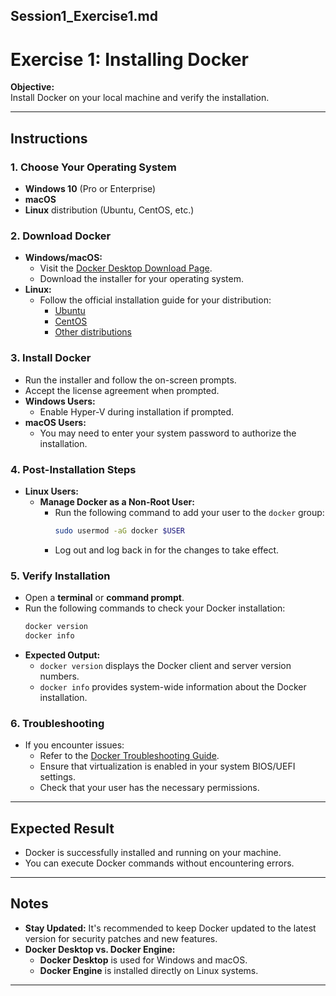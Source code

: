 ## **Session1_Exercise1.md**

# Exercise 1: Installing Docker

**Objective:**  
Install Docker on your local machine and verify the installation.

---

## **Instructions**

### 1. Choose Your Operating System

- **Windows 10** (Pro or Enterprise)
- **macOS**
- **Linux** distribution (Ubuntu, CentOS, etc.)

### 2. Download Docker

- **Windows/macOS:**
  - Visit the [Docker Desktop Download Page](https://www.docker.com/products/docker-desktop).
  - Download the installer for your operating system.
- **Linux:**
  - Follow the official installation guide for your distribution:
    - [Ubuntu](https://docs.docker.com/engine/install/ubuntu/)
    - [CentOS](https://docs.docker.com/engine/install/centos/)
    - [Other distributions](https://docs.docker.com/engine/install/)

### 3. Install Docker

- Run the installer and follow the on-screen prompts.
- Accept the license agreement when prompted.
- **Windows Users:**
  - Enable Hyper-V during installation if prompted.
- **macOS Users:**
  - You may need to enter your system password to authorize the installation.

### 4. Post-Installation Steps

- **Linux Users:**
  - **Manage Docker as a Non-Root User:**
    - Run the following command to add your user to the `docker` group:
      ```bash
      sudo usermod -aG docker $USER
      ```
    - Log out and log back in for the changes to take effect.

### 5. Verify Installation

- Open a **terminal** or **command prompt**.
- Run the following commands to check your Docker installation:
  ```bash
  docker version
  docker info
  ```
- **Expected Output:**
  - `docker version` displays the Docker client and server version numbers.
  - `docker info` provides system-wide information about the Docker installation.

### 6. Troubleshooting

- If you encounter issues:
  - Refer to the [Docker Troubleshooting Guide](https://docs.docker.com/config/daemon/).
  - Ensure that virtualization is enabled in your system BIOS/UEFI settings.
  - Check that your user has the necessary permissions.

---

## **Expected Result**

- Docker is successfully installed and running on your machine.
- You can execute Docker commands without encountering errors.

---

## **Notes**

- **Stay Updated:** It's recommended to keep Docker updated to the latest version for security patches and new features.
- **Docker Desktop vs. Docker Engine:**
  - **Docker Desktop** is used for Windows and macOS.
  - **Docker Engine** is installed directly on Linux systems.

---



